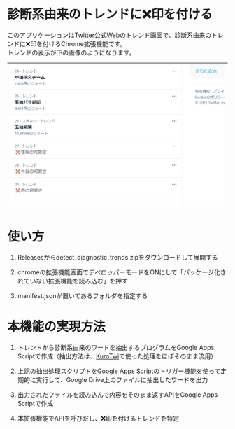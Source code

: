 # 診断系由来のトレンドに❌印を付ける
このアプリケーションはTwitter公式Webのトレンド画面で、診断系由来のトレンドに❌印を付けるChrome拡張機能です。  
トレンドの表示が下の画像のようになります。  
  
|![detect_diagnostic_trends_ss](https://raw.githubusercontent.com/oken1/images/master/detect_diagnostic_trends_readme/detect_diagnostic_trends_ss.png)|
|:-:|

  
# 使い方
1. Releasesからdetect_diagnostic_trends.zipをダウンロードして展開する  

2. chromeの拡張機能画面でデベロッパーモードをONにして「パッケージ化されていない拡張機能を読み込む」を押す  

3. manifest.jsonが置いてあるフォルダを指定する  
  
# 本機能の実現方法
1. トレンドから診断系由来のワードを抽出するプログラムをGoogle Apps Scriptで作成（抽出方法は、[KuroTwi](https://github.com/oken1/kurotwi)で使った処理をほぼそのまま流用）  

2. 上記の抽出処理スクリプトをGoogle Apps Scriptのトリガー機能を使って定期的に実行して、Google Drive上のファイルに抽出したワードを出力  

3. 出力されたファイルを読み込んで内容をそのまま返すAPIをGoogle Apps Scriptで作成  

4. 本拡張機能でAPIを呼びだし、❌印を付けるトレンドを特定  
